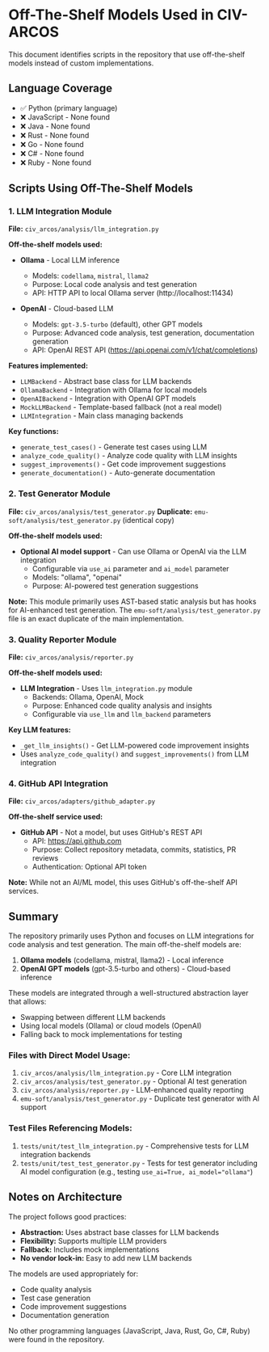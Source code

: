 # Off-The-Shelf Models Used in CIV-ARCOS

This document identifies scripts in the repository that use off-the-shelf models instead of custom implementations.

## Language Coverage
- ✅ Python (primary language)
- ❌ JavaScript - None found
- ❌ Java - None found
- ❌ Rust - None found
- ❌ Go - None found
- ❌ C# - None found
- ❌ Ruby - None found

## Scripts Using Off-The-Shelf Models

### 1. LLM Integration Module
**File:** `civ_arcos/analysis/llm_integration.py`

**Off-the-shelf models used:**
- **Ollama** - Local LLM inference
  - Models: `codellama`, `mistral`, `llama2`
  - Purpose: Local code analysis and test generation
  - API: HTTP API to local Ollama server (http://localhost:11434)
  
- **OpenAI** - Cloud-based LLM
  - Models: `gpt-3.5-turbo` (default), other GPT models
  - Purpose: Advanced code analysis, test generation, documentation generation
  - API: OpenAI REST API (https://api.openai.com/v1/chat/completions)

**Features implemented:**
- `LLMBackend` - Abstract base class for LLM backends
- `OllamaBackend` - Integration with Ollama for local models
- `OpenAIBackend` - Integration with OpenAI GPT models
- `MockLLMBackend` - Template-based fallback (not a real model)
- `LLMIntegration` - Main class managing backends

**Key functions:**
- `generate_test_cases()` - Generate test cases using LLM
- `analyze_code_quality()` - Analyze code quality with LLM insights
- `suggest_improvements()` - Get code improvement suggestions
- `generate_documentation()` - Auto-generate documentation

### 2. Test Generator Module
**File:** `civ_arcos/analysis/test_generator.py`
**Duplicate:** `emu-soft/analysis/test_generator.py` (identical copy)

**Off-the-shelf models used:**
- **Optional AI model support** - Can use Ollama or OpenAI via the LLM integration
  - Configurable via `use_ai` parameter and `ai_model` parameter
  - Models: "ollama", "openai"
  - Purpose: AI-powered test generation suggestions

**Note:** This module primarily uses AST-based static analysis but has hooks for AI-enhanced test generation. The `emu-soft/analysis/test_generator.py` file is an exact duplicate of the main implementation.

### 3. Quality Reporter Module
**File:** `civ_arcos/analysis/reporter.py`

**Off-the-shelf models used:**
- **LLM Integration** - Uses `llm_integration.py` module
  - Backends: Ollama, OpenAI, Mock
  - Purpose: Enhanced code quality analysis and insights
  - Configurable via `use_llm` and `llm_backend` parameters

**Key LLM features:**
- `_get_llm_insights()` - Get LLM-powered code improvement insights
- Uses `analyze_code_quality()` and `suggest_improvements()` from LLM integration

### 4. GitHub API Integration
**File:** `civ_arcos/adapters/github_adapter.py`

**Off-the-shelf service used:**
- **GitHub API** - Not a model, but uses GitHub's REST API
  - API: https://api.github.com
  - Purpose: Collect repository metadata, commits, statistics, PR reviews
  - Authentication: Optional API token

**Note:** While not an AI/ML model, this uses GitHub's off-the-shelf API services.

## Summary

The repository primarily uses Python and focuses on LLM integrations for code analysis and test generation. The main off-the-shelf models are:

1. **Ollama models** (codellama, mistral, llama2) - Local inference
2. **OpenAI GPT models** (gpt-3.5-turbo and others) - Cloud-based inference

These models are integrated through a well-structured abstraction layer that allows:
- Swapping between different LLM backends
- Using local models (Ollama) or cloud models (OpenAI)
- Falling back to mock implementations for testing

### Files with Direct Model Usage:
1. `civ_arcos/analysis/llm_integration.py` - Core LLM integration
2. `civ_arcos/analysis/test_generator.py` - Optional AI test generation
3. `civ_arcos/analysis/reporter.py` - LLM-enhanced quality reporting
4. `emu-soft/analysis/test_generator.py` - Duplicate test generator with AI support

### Test Files Referencing Models:
1. `tests/unit/test_llm_integration.py` - Comprehensive tests for LLM integration backends
2. `tests/unit/test_test_generator.py` - Tests for test generator including AI model configuration (e.g., testing `use_ai=True, ai_model="ollama"`)

## Notes on Architecture

The project follows good practices:
- **Abstraction:** Uses abstract base classes for LLM backends
- **Flexibility:** Supports multiple LLM providers
- **Fallback:** Includes mock implementations
- **No vendor lock-in:** Easy to add new LLM backends

The models are used appropriately for:
- Code quality analysis
- Test case generation
- Code improvement suggestions
- Documentation generation

No other programming languages (JavaScript, Java, Rust, Go, C#, Ruby) were found in the repository.
